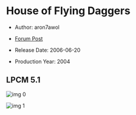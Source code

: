 # House of Flying Daggers

* Author: aron7awol

* [Forum Post](https://www.avsforum.com/threads/bass-eq-for-filtered-movies.2995212/post-57633648)

* Release Date: 2006-06-20
* Production Year: 2004

## LPCM 5.1

![img 0](https://i.imgur.com/gZeZWrc.jpg)

![img 1](https://i.imgur.com/Q7CTks4.png)


